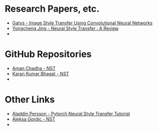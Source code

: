 # Research Papers, etc.
- [Gatys - Image Style Transfer Using Convolutional Neural Networks](https://www.cv-foundation.org/openaccess/content_cvpr_2016/papers/Gatys_Image_Style_Transfer_CVPR_2016_paper.pdf)
- [Yongcheng Jing - Neural Style Transfer : A Review](https://arxiv.org/pdf/1705.04058.pdf)
- 

# GitHub Repositories
- [Aman Chadha - NST](https://github.com/amanchadha/coursera-deep-learning-specialization/tree/master/C4%20-%20Convolutional%20Neural%20Networks/Week%204/Neural%20Style%20Transfer)
- [Karan Kumar Bhagat - NST](https://github.com/karandomguy/NST-Neural-Style-Transfer-)
- 

# Other Links
- [Aladdin Persson - Pytorch Neural Style Transfer Tutorial](https://youtu.be/imX4kSKDY7s?si=bDKRUxQrBe6VgXVV)
- [Aleksa Gordic - NST](https://youtube.com/playlist?list=PLBoQnSflObcmbfshq9oNs41vODgXG-608&si=fL4zNsDiQ3if6heS)
- 
